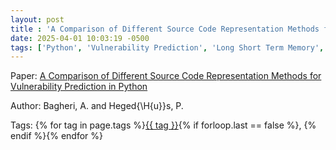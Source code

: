 ```yaml
---
layout: post
title : 'A Comparison of Different Source Code Representation Methods for Vulnerability Prediction in Python'
date: 2025-04-01 10:03:19 -0500
tags: ['Python', 'Vulnerability Prediction', 'Long Short Term Memory', 'Tokenizer']
---
```

Paper: [A Comparison of Different Source Code Representation Methods for Vulnerability Prediction in Python](https://link.springer.com/10.1007/978-3-030-85347-1_20)

Author: Bagheri, A.
and Heged{\H{u}}s, P.




 Tags: 
    <span>
    {% for tag in page.tags %}<a href="{{ site.baseurl }}tags/#{{ tag | slugify }}">{{ tag }}</a>{% if forloop.last == false %}, {% endif %}{% endfor %}
    </span>
